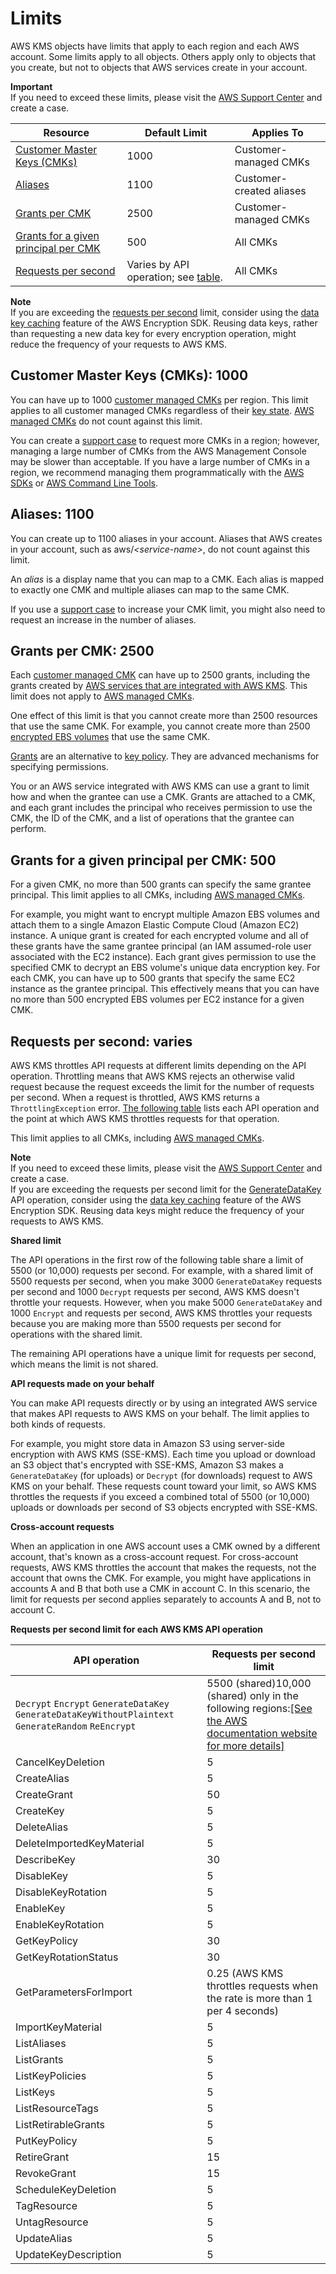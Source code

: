 # Limits<a name="limits"></a>

AWS KMS objects have limits that apply to each region and each AWS account\. Some limits apply to all objects\. Others apply only to objects that you create, but not to objects that AWS services create in your account\. 

**Important**  
If you need to exceed these limits, please visit the [AWS Support Center](https://console.aws.amazon.com/support/home) and create a case\. 


| Resource | Default Limit | Applies To | 
| --- | --- | --- | 
| [Customer Master Keys \(CMKs\)](#customer-master-keys-limit) | 1000 | Customer\-managed CMKs | 
| [Aliases](#aliases-limit) | 1100 | Customer\-created aliases | 
| [Grants per CMK](#grants-per-key) | 2500 | Customer\-managed CMKs | 
| [Grants for a given principal per CMK](#grants-per-principal-per-key) | 500 | All CMKs | 
| [Requests per second](#requests-per-second) | Varies by API operation; see [table](#requests-per-second-table)\. | All CMKs | 

**Note**  
If you are exceeding the [requests per second](#requests-per-second) limit, consider using the [data key caching](http://docs.aws.amazon.com/encryption-sdk/latest/developer-guide/data-key-caching.html) feature of the AWS Encryption SDK\. Reusing data keys, rather than requesting a new data key for every encryption operation, might reduce the frequency of your requests to AWS KMS\. 

## Customer Master Keys \(CMKs\): 1000<a name="customer-master-keys-limit"></a>

You can have up to 1000 [customer managed CMKs](concepts.md#master_keys) per region\. This limit applies to all customer managed CMKs regardless of their [key state](key-state.md)\. [AWS managed CMKs](concepts.md#master_keys) do not count against this limit\.

You can create a [support case](https://console.aws.amazon.com/support/home) to request more CMKs in a region; however, managing a large number of CMKs from the AWS Management Console may be slower than acceptable\. If you have a large number of CMKs in a region, we recommend managing them programmatically with the [AWS SDKs](https://aws.amazon.com/tools/#sdk) or [AWS Command Line Tools](https://aws.amazon.com/tools/#cli)\.

## Aliases: 1100<a name="aliases-limit"></a>

You can create up to 1100 aliases in your account\. Aliases that AWS creates in your account, such as aws/*<service\-name>*, do not count against this limit\. 

An *alias* is a display name that you can map to a CMK\. Each alias is mapped to exactly one CMK and multiple aliases can map to the same CMK\. 

If you use a [support case](https://console.aws.amazon.com/support/home) to increase your CMK limit, you might also need to request an increase in the number of aliases\.

## Grants per CMK: 2500<a name="grants-per-key"></a>

Each [customer managed CMK](concepts.md#master_keys) can have up to 2500 grants, including the grants created by [AWS services that are integrated with AWS KMS](https://aws.amazon.com/kms/details/#integration)\. This limit does not apply to [AWS managed CMKs](concepts.md#master_keys)\.

One effect of this limit is that you cannot create more than 2500 resources that use the same CMK\. For example, you cannot create more than 2500 [encrypted EBS volumes](services-ebs.md) that use the same CMK\.

[Grants](grants.md) are an alternative to [key policy](key-policies.md)\. They are advanced mechanisms for specifying permissions\. 

You or an AWS service integrated with AWS KMS can use a grant to limit how and when the grantee can use a CMK\. Grants are attached to a CMK, and each grant includes the principal who receives permission to use the CMK, the ID of the CMK, and a list of operations that the grantee can perform\. 

## Grants for a given principal per CMK: 500<a name="grants-per-principal-per-key"></a>

For a given CMK, no more than 500 grants can specify the same grantee principal\. This limit applies to all CMKs, including [AWS managed CMKs](concepts.md#master_keys)\.

For example, you might want to encrypt multiple Amazon EBS volumes and attach them to a single Amazon Elastic Compute Cloud \(Amazon EC2\) instance\. A unique grant is created for each encrypted volume and all of these grants have the same grantee principal \(an IAM assumed\-role user associated with the EC2 instance\)\. Each grant gives permission to use the specified CMK to decrypt an EBS volume's unique data encryption key\. For each CMK, you can have up to 500 grants that specify the same EC2 instance as the grantee principal\. This effectively means that you can have no more than 500 encrypted EBS volumes per EC2 instance for a given CMK\.

## Requests per second: varies<a name="requests-per-second"></a>

AWS KMS throttles API requests at different limits depending on the API operation\. Throttling means that AWS KMS rejects an otherwise valid request because the request exceeds the limit for the number of requests per second\. When a request is throttled, AWS KMS returns a `ThrottlingException` error\. [The following table](#requests-per-second-table) lists each API operation and the point at which AWS KMS throttles requests for that operation\.

This limit applies to all CMKs, including [AWS managed CMKs](concepts.md#master_keys)\.

**Note**  
If you need to exceed these limits, please visit the [AWS Support Center](https://console.aws.amazon.com/support/home) and create a case\.   
If you are exceeding the requests per second limit for the [GenerateDataKey](http://docs.aws.amazon.com/kms/latest/APIReference/API_GenerateDataKey.html) API operation, consider using the [data key caching](http://docs.aws.amazon.com/encryption-sdk/latest/developer-guide/data-key-caching.html) feature of the AWS Encryption SDK\. Reusing data keys might reduce the frequency of your requests to AWS KMS\. 

**Shared limit**

The API operations in the first row of the following table share a limit of 5500 \(or 10,000\) requests per second\. For example, with a shared limit of 5500 requests per second, when you make 3000 `GenerateDataKey` requests per second and 1000 `Decrypt` requests per second, AWS KMS doesn't throttle your requests\. However, when you make 5000 `GenerateDataKey` and 1000 `Encrypt` and requests per second, AWS KMS throttles your requests because you are making more than 5500 requests per second for operations with the shared limit\.

The remaining API operations have a unique limit for requests per second, which means the limit is not shared\.

**API requests made on your behalf**

You can make API requests directly or by using an integrated AWS service that makes API requests to AWS KMS on your behalf\. The limit applies to both kinds of requests\.

For example, you might store data in Amazon S3 using server\-side encryption with AWS KMS \(SSE\-KMS\)\. Each time you upload or download an S3 object that's encrypted with SSE\-KMS, Amazon S3 makes a `GenerateDataKey` \(for uploads\) or `Decrypt` \(for downloads\) request to AWS KMS on your behalf\. These requests count toward your limit, so AWS KMS throttles the requests if you exceed a combined total of 5500 \(or 10,000\) uploads or downloads per second of S3 objects encrypted with SSE\-KMS\.

**Cross\-account requests**

When an application in one AWS account uses a CMK owned by a different account, that's known as a cross\-account request\. For cross\-account requests, AWS KMS throttles the account that makes the requests, not the account that owns the CMK\. For example, you might have applications in accounts A and B that both use a CMK in account C\. In this scenario, the limit for requests per second applies separately to accounts A and B, not to account C\.


**Requests per second limit for each AWS KMS API operation**  

| API operation | Requests per second limit | 
| --- | --- | 
|  `Decrypt` `Encrypt` `GenerateDataKey` `GenerateDataKeyWithoutPlaintext` `GenerateRandom` `ReEncrypt`  | 5500 \(shared\)10,000 \(shared\) only in the following regions:[\[See the AWS documentation website for more details\]](http://docs.aws.amazon.com/kms/latest/developerguide/limits.html) | 
| CancelKeyDeletion | 5 | 
| CreateAlias | 5 | 
| CreateGrant | 50 | 
| CreateKey | 5 | 
| DeleteAlias | 5 | 
| DeleteImportedKeyMaterial | 5 | 
| DescribeKey | 30 | 
| DisableKey | 5 | 
| DisableKeyRotation | 5 | 
| EnableKey | 5 | 
| EnableKeyRotation | 5 | 
| GetKeyPolicy | 30 | 
| GetKeyRotationStatus | 30 | 
| GetParametersForImport | 0\.25 \(AWS KMS throttles requests when the rate is more than 1 per 4 seconds\) | 
| ImportKeyMaterial | 5 | 
| ListAliases | 5 | 
| ListGrants | 5 | 
| ListKeyPolicies | 5 | 
| ListKeys | 5 | 
| ListResourceTags | 5 | 
| ListRetirableGrants | 5 | 
| PutKeyPolicy | 5 | 
| RetireGrant | 15 | 
| RevokeGrant | 15 | 
| ScheduleKeyDeletion | 5 | 
| TagResource | 5 | 
| UntagResource | 5 | 
| UpdateAlias | 5 | 
| UpdateKeyDescription | 5 | 